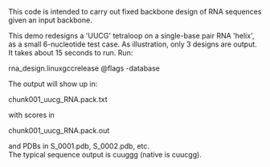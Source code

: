 This code is intended to carry out fixed backbone design of RNA sequences given an input backbone.

This demo redesigns a 'UUCG' tetraloop on a single-base pair RNA 'helix', as a small 6-nucleotide test case. As illustration, only 3 designs are output. It takes about 15 seconds to run. Run:

  rna_design.linuxgccrelease @flags -database <PATH TO ROSETTA DATABASE>

The output will show up in:

 chunk001_uucg_RNA.pack.txt 

with scores in

 chunk001_uucg_RNA.pack.out

and PDBs in S_0001.pdb, S_0002.pdb, etc.  
The typical sequence output is cuuggg (native is cuucgg). 